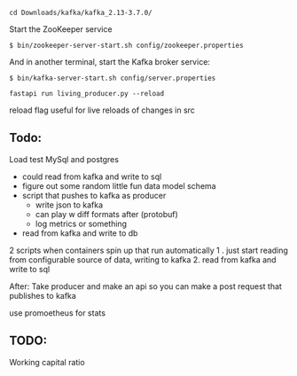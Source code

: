 `cd Downloads/kafka/kafka_2.13-3.7.0/`

Start the ZooKeeper service 

`$ bin/zookeeper-server-start.sh config/zookeeper.properties`

And in another terminal, start the Kafka broker service:

`$ bin/kafka-server-start.sh config/server.properties`

`fastapi run living_producer.py --reload`

reload flag useful for live reloads of changes in src

## Todo:

Load test MySql and postgres
 - could read from kafka and write to sql
 - figure out some random little fun data model schema
 - script that pushes to kafka as producer
	 - write json to kafka
	 - can play w diff formats after (protobuf)
	 - log metrics or something
- read from kafka and write to db

2 scripts when containers spin up that run automatically
	 1 . just start reading from configurable source of data, writing to kafka
	 2. read from kafka and write to sql


After: Take producer and make an api so you can make a post request that publishes to kafka

use promoetheus for stats


## TODO:

Working capital ratio